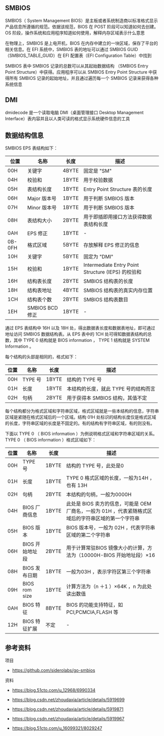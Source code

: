 ## SMBIOS

SMBIOS（ System Management BIOS）是主板或者系统制造商以标准格式显示产品信息所遵循的规范。依据该规范，BIOS 在 POST 阶段可以知道如何去创建。OS 阶段，操作系统和应用程序知道如何使用，解释内存区域表示什么意思

在物理上，SMBIOS 是上电开机，BIOS 在内存中建立的一块区域，保存了平台的相关信息。在 EFI 系统中，SMBIOS 表的地址可以通过 SMBIOS GUID （SMBIOS_TABLE_GUID）在 EFI 配置表（EFI Configuration Table）中找到

SMBIOS 表中 SMBIOS 记录的总数可以从其起始数据结构 （SMBIOS Entry Point Structure）中获得。应用程序可以从 SMBIOS Entry Point Structure 中获得所有 SMBIOS 记录的起始地址，并且通过遍历每一个 SMBIOS 记录来获得各种系统信息

## DMI

dmidecode 是一个读取电脑 DMI（桌面管理接口 Desktop Management Interface）表内容并且以人类可读的格式显示系统硬件信息的工具

## 数据结构信息

SMBIOS EPS 表结构如下：

| 位置   | 名称            | 长度  | 描述                                               |
| ------ | --------------- | ----- | -------------------------------------------------- |
| 00H    | 关键字          | 4BYTE | 固定是 "SM"                                        |
| 04H    | 校验和          | 1BYTE | 用于校验数据                                       |
| 05H    | 表结构长度      | 1BYTE | Entry Point Structure 表的长度                     |
| 06H    | Major 版本号    | 1BYTE | 用于判断 SMBIOS 版本                               |
| 07H    | Minor 版本号    | 1BYTE | 用于判断 SMBIOS 版本                               |
| 08H    | 表结构大小      | 2BYTE | 用于即插即用接口方法获得数据表结构长度             |
| 0AH    | EPS 修正        | 1BYTE | -                                                  |
| 0B-0FH | 格式区域        | 5BYTE | 存放解释 EPS 修正的信息                            |
| 10H    | 关键字          | 5BYTE | 固定为 "DMI"                                       |
| 15H    | 校验和          | 1BYTE | Intermediate Entry Point Structure (IEPS) 的校验和 |
| 16H    | 结构表长度      | 2BYTE | SMBIOS 结构表的长度                                |
| 18H    | 结构表地址      | 4BYTE | SMBIOS 结构表的真实内存位置                        |
| 1CH    | 结构表个数      | 2BYTE | SMBIOS 结构表数目                                  |
| 1EH    | SMBIOS BCD 修正 | 1BYTE | -                                                  |

通过 EPS 表结构中 16H 以及 18H 处，得出数据表长度和数据表地址，即可通过地址访问 SMBIOS 数据结构表。从 EPS 表中的 1CH 处可得知数据表结构的总数，其中 TYPE 0 结构就是 BIOS information ， TYPE 1 结构就是 SYSTEM Information 。

每个结构的头部是相同的，格式如下：

| 位置 | 名称    | 长度  | 描述                                 |
| ---- | ------- | ----- | ------------------------------------ |
| 00H  | TYPE 号 | 1BYTE | 结构的 TYPE 号                       |
| 01H  | 长度    | 1BYTE | 本结构的长度，就此 TYPE 号的结构而言 |
| 02H  | 句柄    | 2BYTE | 用于获得本 SMBIOS 结构，其值不定     |

每个结构都分为格式区域和字符串区域，格式区域就是一些本结构的信息，字符串区域是紧随在格式区域后的一个区域。结构 01H 处标识的结构长度仅是格式区域的长度，字符串区域的长度是不固定的。有的结构有字符串区域，有的则没有。

下面以 TYPE 0 （ BIOS information ）为例说明格式区域和字符串区域的关系。 TYPE 0 （ BIOS information ）格式区域如下：

| 位置 | 名称            | 长度  | 描述                                                         |
| ---- | --------------- | ----- | ------------------------------------------------------------ |
| 00H  | TYPE 号         | 1BYTE | 结构的 TYPE 号，此处是0                                      |
| 01H  | 长度            | 1BYTE | TYPE 0 格式区域的长度，一般为14H ，也有 13H                  |
| 02H  | 句柄            | 2BYTE | 本结构的句柄，一般为0000H                                    |
| 04H  | BIOS 厂商信息   | 1BYTE | 此处是 BIOS 卖方的信息，可能是 OEM 厂商名，一般为 01H ，代表紧随格式区域后的字符串区域的第一个字符串 |
| 05H  | BIOS 版本       | 1BYTE | BIOS 版本号，一般为 02H ，代表字符串区域的第二个字符串       |
| 06H  | BIOS 开始地址段 | 2BYTE | 用于计算常驻BIOS 镜像大小的计算，方法为（10000H-BIOS 开始地址段）×16 |
| 08H  | BIOS 发布日期   | 1BYTE | 一般为03H ，表示字符区第三个字符串                           |
| 09H  | BIOS rom size   | 1BYTE | 计算方法为（n ＋1 ）×64K ，n 为此处读出数值                  |
| 0AH  | BIOS 特征       | 8BYTE | BIOS 的功能支持特征，如 PCI,PCMCIA,FLASH 等                  |
| 12H  | BIOS 特征扩展   | 不定  | -                                                            |

## 参考资料

项目

- <https://github.com/siderolabs/go-smbios>

资料

- <https://blog.51cto.com/u_12968/6990334>
- <https://blog.csdn.net/zhoudaxia/article/details/5919699>
- <https://blog.csdn.net/zhoudaxia/article/details/5919871>
- <https://blog.csdn.net/zhoudaxia/article/details/5919967>

- <https://blog.51cto.com/u_16099321/8029247>